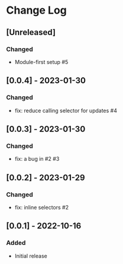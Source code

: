 # Change Log

## [Unreleased]

### Changed

- Module-first setup #5

## [0.0.4] - 2023-01-30

### Changed

- fix: reduce calling selector for updates #4

## [0.0.3] - 2023-01-30

### Changed

- fix: a bug in #2 #3

## [0.0.2] - 2023-01-29

### Changed

- fix: inline selectors #2

## [0.0.1] - 2022-10-16

### Added

- Initial release
